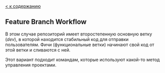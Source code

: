[< к содержанию](./readme.md)

## Feature Branch Workflow

В этом случае репозиторий имеет второстепенную основную ветку (*dev*), в которой находится стабильный код для отправки пользователям. Фичи (функциональные ветки) начинают свой код от этой ветки и сливаются с ней.

Этот вариант подходит командам, которые используют какой-то метод управления проектами.